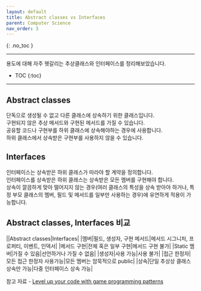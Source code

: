 ```yaml
---
layout: default
title: Abstract classes vs Interfaces
parent: Computer Science
nav_order: 3
---
```


{: .no_toc }

---
용도에 대해 자주 헷갈리는 추상클래스와 인터페이스를 정리해보았습니다.
- TOC
{:toc}

---

## Abstract classes

단독으로 생성될 수 없고 다른 클래스에 상속하기 위한 클래스입니다.<br>
구현되지 않은 추상 메서드와 구현된 메서드를 가질 수 있습니다.<br>
공유할 코드나 구현부를 하위 클래스에 상속해야하는 경우에 사용합니다.<br>
하위 클래스에서 상속받은 구현부를 사용하지 않을 수 있습니다.

## Interfaces

인터페이스는 상속받은 하위 클래스가 따라야 할 계약을 정의합니다.<br>
인터페이스를 상속받은 하위 클래스는 상속받은 모든 멤버를 구현해야 합니다.<br>
상속이 깔끔하게 맞아 떨어지지 않는 경우(여러 클래스의 특성을 상속 받아야 하거나, 특정 부모 클래스의 멤버, 필드 및 메서드를 일부만 사용하는 경우)에 유연하게 적용이 가능합니다.

## Abstract classes, Interfaces 비교

||Abstract classes|Interfaces|
|멤버|필드, 생성자, 구현 메서드|메서드 시그니처, 프로퍼티, 이벤트, 인덱서|
|메서드 구현|전체 혹은 일부 구현|메서드 구현 불가|
|Static 멤버|가질 수 있음|선언하거나 가질 수 없음|
|생성자|사용 가능|사용 불가|
|접근 한정자|모든 접근 한정자 사용가능|모든 멤버는 암묵적으로 public|
|상속|단일 추상상 클래스 상속만 가능|다중 인터페이스 상속 가능|

참고 자료 - [Level up your code with game programming patterns](https://resources.unity.com/games/level-up-your-code-with-game-programming-patterns)
